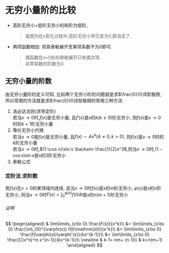 # 无穷小量阶的比较

- 高阶无穷小+低阶无穷小的和阶为低阶,
  > 是因为在x变化过程中,高阶无穷小早已变为0,即消去了.
- 两项函数相加: 将其泰勒展开至某项系数不为0即可.
  > 偶函数在x=0处的泰勒展开只有偶次项.<BR>
  > 非零常数的阶数为0.<BR>

## 无穷小量的阶数

由无穷小量阶的定义可知,
比较两个无穷小阶的问题就是求$\frac{0}{0}$型极限,
所以常用的方法就是求$\frac{0}{0}$型极限的常用三种方法:

1. 洛必达法则(求导定阶) <BR>
   若当$x\to 0$时,$f(x)$是无穷小量,
   且$f'(x)$是$x$的$k(k \ge 0)$阶无穷小,
   则$f(x)$是$x\to 0$时的$k+1$阶无穷小量
2. 等价无穷小代换 <BR>
   若当$x\to 0$是$f(x)$是无穷小量,
   且$f(x)\backsim Ax^k(A\not=0, k>0)$,
   则$f(x)$是$x\to 0$时的k阶无穷小量 <BR>
   若当$x\to 0$时,$(1-\cos x)\sin x \backsim \frac{1}{2}x^3$,则当$x\to 0$时,$(1-\cos x)\sin x$是x的3阶无穷小
3. 泰勒公式

### **定阶法** 求阶数

若$f(x)$在$x=0$的某领域内连续,
且当$x\to 0$时$f(x)$是$x$的$m$阶无穷小,
$\varphi(x)$是$x$的$n$阶无穷小,
则当$x\to 0$时$F(x)=\int_0^{\varphi{(x)}}f(t)\mathrm{d}t$是$x$的$n(m+1)$阶无穷小

###### 证明

$$
\begin{aligned}
	& \lim\limits_{x\to 0} \frac{F(x)}{x^k}\\
	&= \lim\limits_{x\to 0} \frac{\int_{0}^{\varphi(x)} f(t)\mathrm{d}t}{x^k}\\
	&= \lim\limits_{x\to 0} \frac{f(\varphi(x))\varphi'(x)}{kx^{k-1}}\\
	&= \lim\limits_{x\to 0} \frac{C(x^n)^m x^{n-1}}{kx^{k-1}}\\
	\newline
	& k-1= nm+ (n-1)\\
	& k=n(m+1)
\end{aligned}
$$

